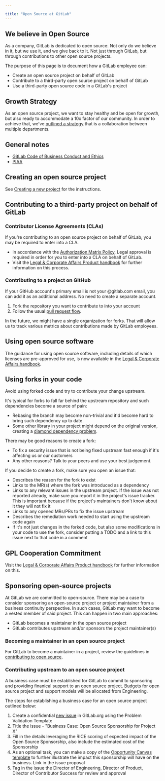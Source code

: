 ```yaml
---

title: "Open Source at GitLab"
---
```








## We believe in Open Source

As a company, GitLab is dedicated to open source. Not only do we believe in it, but we use it, and we give back to it. Not just through GitLab, but through contributions to other open source projects.

The purpose of this page is to document how a GitLab employee can:

- Create an open source project on behalf of GitLab
- Contribute to a third-party open source project on behalf of GitLab
- Use a third-party open source code in a GitLab's project

## Growth Strategy

As an open source project, we want to stay healthy and be open for growth, but also ready to accommodate a 10x factor of
our community. In order to achieve that, we've [outlined a strategy](growth-strategy.html) that is a collaboration between multiple departments.

## General notes

- [GitLab Code of Business Conduct and Ethics](/handbook/legal/gitlab-code-of-business-conduct-and-ethics/)
- [PIAA](/handbook/people-group/contracts-probation-periods/#piaa-proprietary-information-and-assignment-agreement)

## Creating an open source project

See [Creating a new project](../gitlab-repositories/#creating-a-new-project) for the instructions.

## Contributing to a third-party project on behalf of GitLab

### Contributor License Agreements (CLAs)

If you're contributing to an open source project on behalf of GitLab, you may be required to enter into a CLA.

- In accordance with the [Authorization Matrix Policy](/handbook/finance/authorization-matrix/#authorization-matrix-policy), Legal approval is required in order for you to enter into a CLA on behalf of GitLab.
- Visit the [Legal & Corporate Affairs Product handbook](/handbook/legal/product/#contributor-license-agreements) for further information on this process.

### Contributing to a project on GitHub

If your GitHub account's primary email is not your @gitlab.com email, you can add it as an additional address. No need to create a separate account.

1. Fork the repository you want to contribute to into your account
2. Follow the usual [pull request flow](https://help.github.com/en/github/collaborating-with-issues-and-pull-requests/creating-a-pull-request-from-a-fork).

In the future, we might have a single organization for forks. That will allow us to track various metrics about contributions made by GitLab employees.

## Using open source software

The guidance for using open source software, including details of which licenses are pre-approved for use, is now available in the [Legal & Corporate Affairs handbook](/handbook/legal/product/#using-open-source-software).

## Using forks in your code

Avoid using forked code and try to contribute your change upstream.

It's typical for forks to fall far behind the upstream repository and such dependencies become a source of pain:

- Rebasing the branch may become non-trivial and it'd become hard to bring such dependency up to date.
- Some other library in your project might depend on the original version, creating a [diamond dependency problem](https://en.wikipedia.org/wiki/Dependency_hell).

There may be good reasons to create a fork:

- To fix a security issue that is not being fixed upstream fast enough if it's affecting us or our customers
- Any other reasons? Talk to your peers and use your best judgement.

If you decide to create a fork, make sure you open an issue that:

- Describes the reason for the fork to exist
- Links to the MR(s) where the fork was introduced as a dependency
- Links to any relevant issues in the upstream project. If the issue was not reported already, make sure you report it in the project's issue tracker. This is important because if the project's maintainers don't know about it they will not fix it
- Links to any opened MRs/PRs to fix the issue upstream
- Describes the remediation work needed to start using the upstream code again
- If it's not just changes in the forked code, but also some modifications in your code to use the fork, consider putting a TODO and a link to this issue next to that code in a comment

## GPL Cooperation Commitment

Visit the [Legal & Corporate Affairs Product handbook](/handbook/legal/product/#gpl-cooperation-commitment) for further information on this.

## Sponsoring open-source projects 

At GitLab we are committed to open-source. There may be a case to consider sponsoring an open-source project or project maintainer from a business continuity perspective. In such cases, GitLab may want to become a vested member of said project. This can happen in two main approaches: 

- GitLab becomes a maintainer in the open source project 
- GitLab contributes upstream and/or sponsors the project maintainer(s)

### Becoming a maintainer in an open source project 

For GitLab to become a maintainer in a project, review the guidelines in [contributing to open source](/handbook/company/stewardship/#how-we-think-about-contributing-more-to-open-source). 

### Contributing upstream to an open source project 

A business case must be established for GitLab to commit to sponsoring and providing finanical support to an open source project. Budgets for open source project and support models will be allocated from Engineering. 

The steps for establishing a business case for an open source project outlined below: 

1. Create a confidential [new issue](https://gitlab.com/gitlab-org/gitlab/-/issues/new) in GitLab.org using the Problem Validation Template
1. Title the issue - "Business Case: Open Source Sponsorship for Project X" 
1. Fill in the details leveraging the RICE scoring of expected impact of the Open Source Sponsorship, also include the estimated cost of the Sponsorship 
1. As an optional task, you can make a copy of the [Opportunity Canvas template](https://docs.google.com/document/d/1pTEMcwH10xWilQEnVc65oC6PdC3VMjn2XoARfNTaHkc/edit#heading=h.4mt5fmtn0ax4) to further illustrate the impact this sponsorship will have on the business. Link in the issue proposal 
1. Tag in the issue the Director of Engineering, Director of Product, Director of Contributor Success for review and approval

